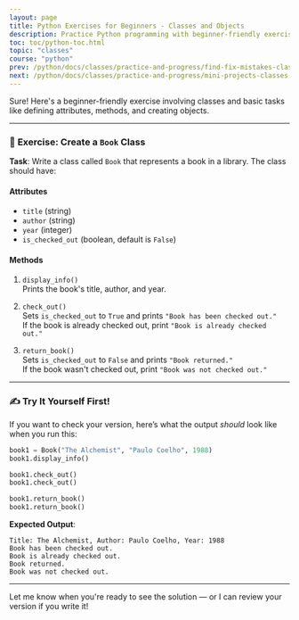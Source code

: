 ```yaml
---
layout: page
title: Python Exercises for Beginners - Classes and Objects
description: Practice Python programming with beginner-friendly exercises on classes and objects. Learn to define attributes, methods, and create objects with step-by-step tasks.
toc: toc/python-toc.html
topic: "classes"
course: "python"
prev: /python/docs/classes/practice-and-progress/find-fix-mistakes-classes.html
next: /python/docs/classes/practice-and-progress/mini-projects-classes.html
---
```


Sure! Here's a beginner-friendly exercise involving classes and basic tasks like defining attributes, methods, and creating objects.

---

### 🧠 **Exercise: Create a `Book` Class**

**Task**: Write a class called `Book` that represents a book in a library. The class should have:

#### **Attributes**
- `title` (string)
- `author` (string)
- `year` (integer)
- `is_checked_out` (boolean, default is `False`)

#### **Methods**
1. `display_info()`  
   Prints the book's title, author, and year.

2. `check_out()`  
   Sets `is_checked_out` to `True` and prints `"Book has been checked out."`  
   If the book is already checked out, print `"Book is already checked out."`

3. `return_book()`  
   Sets `is_checked_out` to `False` and prints `"Book returned."`  
   If the book wasn't checked out, print `"Book was not checked out."`

---

### ✍️ **Try It Yourself First!**

If you want to check your version, here’s what the output *should* look like when you run this:

```python
book1 = Book("The Alchemist", "Paulo Coelho", 1988)
book1.display_info()

book1.check_out()
book1.check_out()

book1.return_book()
book1.return_book()
```

**Expected Output**:
```
Title: The Alchemist, Author: Paulo Coelho, Year: 1988
Book has been checked out.
Book is already checked out.
Book returned.
Book was not checked out.
```

---

Let me know when you're ready to see the solution — or I can review your version if you write it!